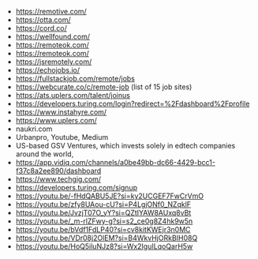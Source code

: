 -	https://remotive.com/
-	https://otta.com/
-	https://cord.co/
-	https://wellfound.com/
-	https://remoteok.com/
-	https://remoteok.com/
-	https://jsremotely.com/
-	https://echojobs.io/
-	https://fullstackjob.com/remote/jobs
-	https://webcurate.co/c/remote-job (list of 15 job sites)
-	https://ats.uplers.com/talent/joinus
-	https://developers.turing.com/login?redirect=%2Fdashboard%2Fprofile
-   https://www.instahyre.com/
-   https://www.uplers.com/
-	naukri.com
-	Urbanpro, Youtube, Medium
-	US-based GSV Ventures, which invests solely in edtech companies around the world,
-	https://app.vidiq.com/channels/a0be49bb-dc66-4429-bcc1-f37c8a2ee890/dashboard
-   https://www.techgig.com/
-   https://developers.turing.com/signup
- https://youtu.be/-fHdQABU5JE?si=ky2UCGEF7FwCrVmO
- https://youtu.be/zfy8UAou-cU?si=P4LgjONf0_NZqklF
- https://youtu.be/JvzjT07O_yY?si=QZtIYAW8AUxq8vBt
- https://youtu.be/_m-rlZFwy-g?si=s2_ce0g8Z4hk9w5n
- https://youtu.be/bVdf1FdLP40?si=cv8kitKWEjr3n0MC
- https://youtu.be/VDr08j2OlEM?si=B4WkvHjORkBIH08Q
- https://youtu.be/HoQ5iluNJz8?si=Wx2IguILqoQarH5w